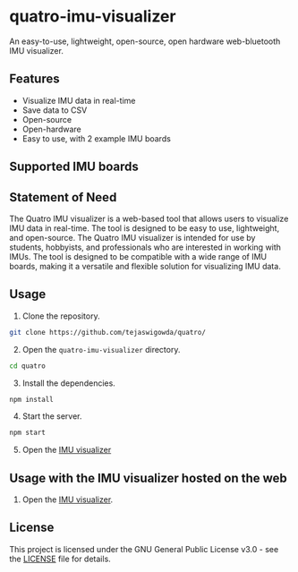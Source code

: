 # quatro-imu-visualizer

An easy-to-use, lightweight, open-source, open hardware web-bluetooth IMU visualizer.

## Features
- Visualize IMU data in real-time
- Save data to CSV
- Open-source
- Open-hardware
- Easy to use, with 2 example IMU boards

## Supported IMU boards

## Statement of Need
The Quatro IMU visualizer is a web-based tool that allows users to visualize IMU data in real-time. The tool is designed to be easy to use, lightweight, and open-source. The Quatro IMU visualizer is intended for use by students, hobbyists, and professionals who are interested in working with IMUs. The tool is designed to be compatible with a wide range of IMU boards, making it a versatile and flexible solution for visualizing IMU data.

## Usage
1. Clone the repository.
```bash
git clone https://github.com/tejaswigowda/quatro/
```
2. Open the `quatro-imu-visualizer` directory.
```bash
cd quatro
```
3. Install the dependencies.
```bash
npm install
```
4. Start the server.
```bash
npm start
```
5. Open the [IMU visualizer](http://localhost:8080)

## Usage with the IMU visualizer hosted on the web
1. Open the [IMU visualizer](https://tejaswigowda.github.io/quatro/).

## License
This project is licensed under the GNU General Public License v3.0 - see the [LICENSE](LICENSE) file for details.
